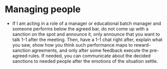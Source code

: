 # Managing people

- If I am acting in a role of a manager or educational batch manager and someone performs below the agreed bar, do not come up with a sanction on the spot and announce it, only announce that you want to talk 1-1 after the meeting. Then, have a 1-1 chat right after, explain what you saw, show how you think such performance maps to reward-sanction agreements, and only after some feedback execute the pre-agreed rules. If needed, you can communicate about the decided sanctions to needed people after the emotions of the situation settle.<br>
